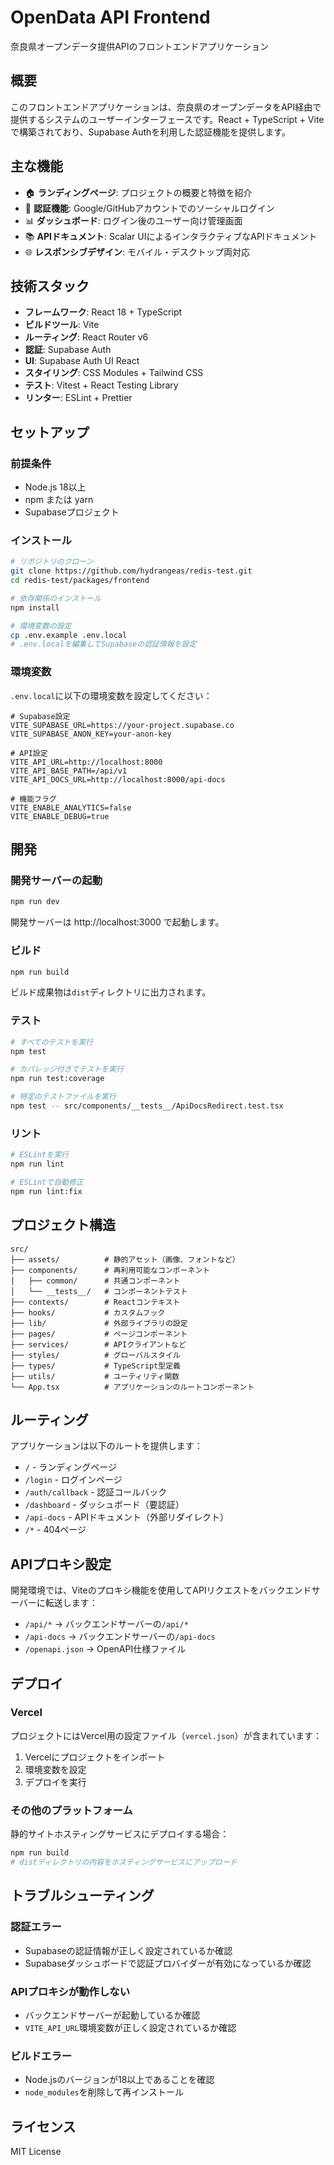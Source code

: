 # OpenData API Frontend

奈良県オープンデータ提供APIのフロントエンドアプリケーション

## 概要

このフロントエンドアプリケーションは、奈良県のオープンデータをAPI経由で提供するシステムのユーザーインターフェースです。React + TypeScript + Viteで構築されており、Supabase Authを利用した認証機能を提供します。

## 主な機能

- 🏠 **ランディングページ**: プロジェクトの概要と特徴を紹介
- 🔐 **認証機能**: Google/GitHubアカウントでのソーシャルログイン
- 📊 **ダッシュボード**: ログイン後のユーザー向け管理画面
- 📚 **APIドキュメント**: Scalar UIによるインタラクティブなAPIドキュメント
- 🌐 **レスポンシブデザイン**: モバイル・デスクトップ両対応

## 技術スタック

- **フレームワーク**: React 18 + TypeScript
- **ビルドツール**: Vite
- **ルーティング**: React Router v6
- **認証**: Supabase Auth
- **UI**: Supabase Auth UI React
- **スタイリング**: CSS Modules + Tailwind CSS
- **テスト**: Vitest + React Testing Library
- **リンター**: ESLint + Prettier

## セットアップ

### 前提条件

- Node.js 18以上
- npm または yarn
- Supabaseプロジェクト

### インストール

```bash
# リポジトリのクローン
git clone https://github.com/hydrangeas/redis-test.git
cd redis-test/packages/frontend

# 依存関係のインストール
npm install

# 環境変数の設定
cp .env.example .env.local
# .env.localを編集してSupabaseの認証情報を設定
```

### 環境変数

`.env.local`に以下の環境変数を設定してください：

```env
# Supabase設定
VITE_SUPABASE_URL=https://your-project.supabase.co
VITE_SUPABASE_ANON_KEY=your-anon-key

# API設定
VITE_API_URL=http://localhost:8000
VITE_API_BASE_PATH=/api/v1
VITE_API_DOCS_URL=http://localhost:8000/api-docs

# 機能フラグ
VITE_ENABLE_ANALYTICS=false
VITE_ENABLE_DEBUG=true
```

## 開発

### 開発サーバーの起動

```bash
npm run dev
```

開発サーバーは http://localhost:3000 で起動します。

### ビルド

```bash
npm run build
```

ビルド成果物は`dist`ディレクトリに出力されます。

### テスト

```bash
# すべてのテストを実行
npm test

# カバレッジ付きでテストを実行
npm run test:coverage

# 特定のテストファイルを実行
npm test -- src/components/__tests__/ApiDocsRedirect.test.tsx
```

### リント

```bash
# ESLintを実行
npm run lint

# ESLintで自動修正
npm run lint:fix
```

## プロジェクト構造

```
src/
├── assets/          # 静的アセット（画像、フォントなど）
├── components/      # 再利用可能なコンポーネント
│   ├── common/      # 共通コンポーネント
│   └── __tests__/   # コンポーネントテスト
├── contexts/        # Reactコンテキスト
├── hooks/           # カスタムフック
├── lib/             # 外部ライブラリの設定
├── pages/           # ページコンポーネント
├── services/        # APIクライアントなど
├── styles/          # グローバルスタイル
├── types/           # TypeScript型定義
├── utils/           # ユーティリティ関数
└── App.tsx          # アプリケーションのルートコンポーネント
```

## ルーティング

アプリケーションは以下のルートを提供します：

- `/` - ランディングページ
- `/login` - ログインページ
- `/auth/callback` - 認証コールバック
- `/dashboard` - ダッシュボード（要認証）
- `/api-docs` - APIドキュメント（外部リダイレクト）
- `/*` - 404ページ

## APIプロキシ設定

開発環境では、Viteのプロキシ機能を使用してAPIリクエストをバックエンドサーバーに転送します：

- `/api/*` → バックエンドサーバーの`/api/*`
- `/api-docs` → バックエンドサーバーの`/api-docs`
- `/openapi.json` → OpenAPI仕様ファイル

## デプロイ

### Vercel

プロジェクトにはVercel用の設定ファイル（`vercel.json`）が含まれています：

1. Vercelにプロジェクトをインポート
2. 環境変数を設定
3. デプロイを実行

### その他のプラットフォーム

静的サイトホスティングサービスにデプロイする場合：

```bash
npm run build
# distディレクトリの内容をホスティングサービスにアップロード
```

## トラブルシューティング

### 認証エラー

- Supabaseの認証情報が正しく設定されているか確認
- Supabaseダッシュボードで認証プロバイダーが有効になっているか確認

### APIプロキシが動作しない

- バックエンドサーバーが起動しているか確認
- `VITE_API_URL`環境変数が正しく設定されているか確認

### ビルドエラー

- Node.jsのバージョンが18以上であることを確認
- `node_modules`を削除して再インストール

## ライセンス

MIT License